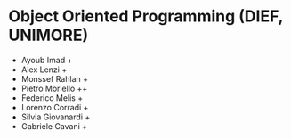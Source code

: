# Object Oriented Programming (DIEF, UNIMORE)

* Ayoub Imad +
* Alex Lenzi + 
* Monssef Rahlan +
* Pietro Moriello ++
* Federico Melis +
* Lorenzo Corradi +
* Silvia Giovanardi +
* Gabriele Cavani +